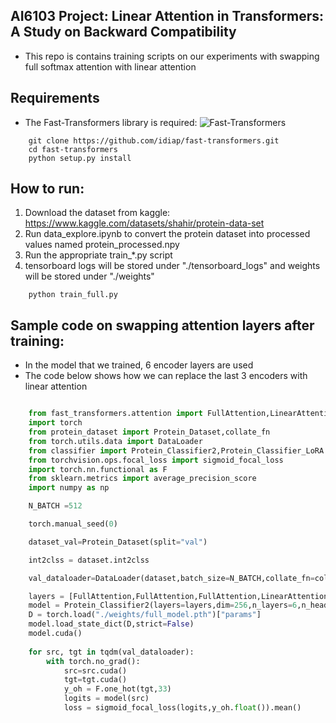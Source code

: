## AI6103 Project: Linear Attention in Transformers: A Study on Backward Compatibility
- This repo is contains training scripts on our experiments with swapping full softmax attention with linear attention
## Requirements

- The Fast-Transformers library is required: ![Fast-Transformers](https://github.com/idiap/fast-transformers)

```
    git clone https://github.com/idiap/fast-transformers.git
    cd fast-transformers
    python setup.py install
```

## How to run:
1. Download the dataset from kaggle: https://www.kaggle.com/datasets/shahir/protein-data-set
2. Run data_explore.ipynb to convert the protein dataset into processed values named protein_processed.npy
3. Run the appropriate train_*.py script
4. tensorboard logs will be stored under "./tensorboard_logs" and weights will be stored under "./weights"
```
    python train_full.py
```
## Sample code on swapping attention layers after training:
- In the model that we trained, 6 encoder layers are used
- The code below shows how we can replace the last 3 encoders with linear attention
```python

    from fast_transformers.attention import FullAttention,LinearAttention
    import torch
    from protein_dataset import Protein_Dataset,collate_fn
    from torch.utils.data import DataLoader
    from classifier import Protein_Classifier2,Protein_Classifier_LoRA
    from torchvision.ops.focal_loss import sigmoid_focal_loss
    import torch.nn.functional as F
    from sklearn.metrics import average_precision_score
    import numpy as np

    N_BATCH =512

    torch.manual_seed(0)

    dataset_val=Protein_Dataset(split="val")

    int2clss = dataset.int2clss

    val_dataloader=DataLoader(dataset,batch_size=N_BATCH,collate_fn=collate_fn)

    layers = [FullAttention,FullAttention,FullAttention,LinearAttentionLinearAttention,LinearAttention]
    model = Protein_Classifier2(layers=layers,dim=256,n_layers=6,n_heads=8,dim_feedfwd=512,causal=False)
    D = torch.load("./weights/full_model.pth")["params"]
    model.load_state_dict(D,strict=False)
    model.cuda()
    
    for src, tgt in tqdm(val_dataloader):
        with torch.no_grad():
            src=src.cuda()
            tgt=tgt.cuda()
            y_oh = F.one_hot(tgt,33)
            logits = model(src)
            loss = sigmoid_focal_loss(logits,y_oh.float()).mean()
```
